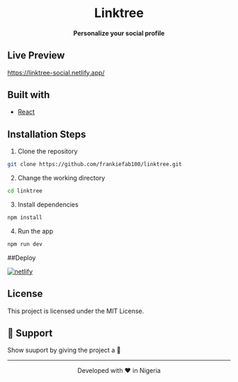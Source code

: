 <h1 align="center">Linktree</h1>
<h4 align="center">Personalize your social profile</h4>

## Live Preview
https://linktree-social.netlify.app/

## Built with

- [React](https://reactjs.org/)


##  Installation Steps

1. Clone the repository

```bash
git clone https://github.com/frankiefab100/linktree.git
```

2. Change the working directory

```bash
cd linktree
```

3. Install dependencies

```bash
npm install
```

4. Run the app

```bash
npm run dev
```

##Deploy

[![netlify](https://www.netlify.com/img/deploy/button.svg)](https://app.netlify.com/start/deploy?repository=https://github.com/frankiefab100/linktree)

## License

This project is licensed under the MIT License.


## 🙏 Support

Show suuport by giving the project a 🌟

<hr>
<p align="center">
Developed with ❤️ in Nigeria  
</p>
